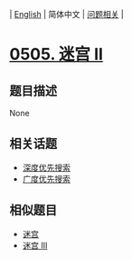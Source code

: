 
| [English](README_EN.md) | 简体中文 | [问题相关](QUESTION.md) |
# [0505. 迷宫 II](https://leetcode-cn.com/problems/the-maze-ii/)
## 题目描述
None
## 相关话题
- [深度优先搜索](https://leetcode-cn.com/tag/depth-first-search)
- [广度优先搜索](https://leetcode-cn.com/tag/breadth-first-search)
## 相似题目
- [迷宫](../0490/README.md)
- [迷宫 III](../0499/README.md)

